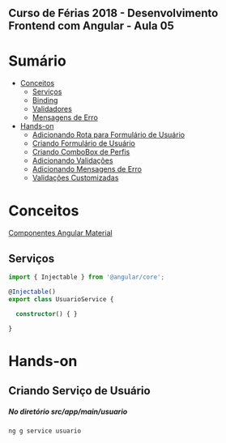 
## **Curso de Férias 2018 - Desenvolvimento Frontend com Angular - Aula 05**

Sumário
=======

* [Conceitos](#conceitos)
  * [Serviços](#formulários)
  * [Binding](#binding)
  * [Validadores](#validadores)
  * [Mensagens de Erro](#mensagens-de-erro)
* [Hands-on](#hands-on)
  * [Adicionando Rota para Formulário de Usuário](#adicionando-rota-para-formulário-de-usuário)
  * [Criando Formulário de Usuário](#criando-formulário-de-usuário)
  * [Criando ComboBox de Perfis](#criando-combobox-de-perfis)
  * [Adicionando Validações](#adicionando-validações)
  * [Adicionando Mensagens de Erro](#adicionando-mensagens-de-erro)
  * [Validações Customizadas](#validações-customizadas)
  
Conceitos
=========

[Componentes Angular Material](https://material.angular.io/components)

Serviços
-----------

``` typescript
import { Injectable } from '@angular/core';

@Injectable()
export class UsuarioService {

  constructor() { }

}
```

Hands-on
========

Criando Serviço de Usuário
--------------------------

##### No diretório src/app/main/usuario
``` typescript
ng g service usuario
```
